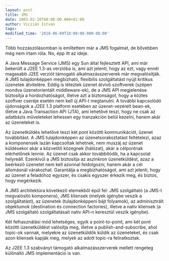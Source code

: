 ```yaml
---
layout: post
title: JMS
date: 2003-02-28T08:00:00.000+01:00
author: Viczián István
tags:
modified_time: '2018-06-09T10:00:00.000-08:00'
---
```


Több hozzászólásomban is említettem már a
JMS fogalmat, de bővebben még nem
írtam róla. No, épp itt az ideje.

A Java Message Service (JMS) egy Sun által fejlesztett API, ami már
bekerült a J2EE 1.3-as verzióba is, ami azt jelenti, hogy az ezt, vagy
ennél magasabb J2EE verziót támogató alkalmazásszerverek már
megvalósítják. A JMS tulajdonképpen megbízható, flexibilis szolgáltatást
nyújt kritikus üzenetek átvitelére. Eddig is léteztek üzenet átvívő
szoftverek (szépen mondva üzenetorientált middleware-ek), de a JMS API
megjelenése biztosítja a hordozhatóságot, illetve azt a biztonságot,
hogy a köztes szoftver cseréje esetén nem kell új API-t megtanulni. A
további kapcsolódó újdonságok a J2EE 1.3 platform esetében az
üzenet-vezérelt bean-ek, illetve a Java Transaction API (JTA), ami
lehetővé teszi, hogy ne csak az adatbázis műveleteket lehessen egy
tranzakción belül kezelni, hanem akár az üzeneteket is.

Az üzenetküldés lehetővé teszi két pont közötti kommunikációt, üzenet
továbbítást. A JMS tulajdonképpen az üzenetsorakoztatást feltételezi,
azaz a komponensek lazán kapcsoltak lehetnek, nem muszáj az üzenet
küldésekor akár a közvetítő közegnek (hálózat), akár a célpontnak elérhetőnek
lennie. Az üzenet csak akkor továbbítódik, ha a kapcsolat helyreáll.
Ezenkívül a JMS biztosítja az aszinkron üzenetküldést, azaz a beérkező
üzenetet nem kell azonnal feldolgozni, hanem akár a cél állomásnál
várakozhat. Garantálja a megbízhatóságot, ami azt jelenti, hogy az üzenet a
feladóhoz egyszer, és csakis egyszer érkezik meg, és biztos, hogy
megérkezik.

A JMS architektúra következő elemekből épül fel: JMS szolgáltató (a
JMS-t megvalósító komponens), JMS kliensek (melyek igénybe veszik a
szolgáltatást), az üzenetek (tulajdonképpeni bájt folyamok), az
adminisztrált objektumok (destination és connection factories), illetve
a natív kliensek (a JMS szolgáltató szolgáltatásait natív API-n
keresztül veszik igénybe).

Két felhasználási mód lehetséges, egyik a point-to-point, ami két pont
közötti üzenetküldést valósítja meg, illetve a publish-and-subscribe,
ahol topic-ok vannak, melyekre az üzenetküldők küldik az
üzeneteket, és csak azon kliensek kapják meg, melyek az adott topic-ra
feliratkoztak.

Az J2EE 1.3 szabványt támogató alkalmazásszerverek mellett rengeteg 
különálló JMS implementáció is van.
